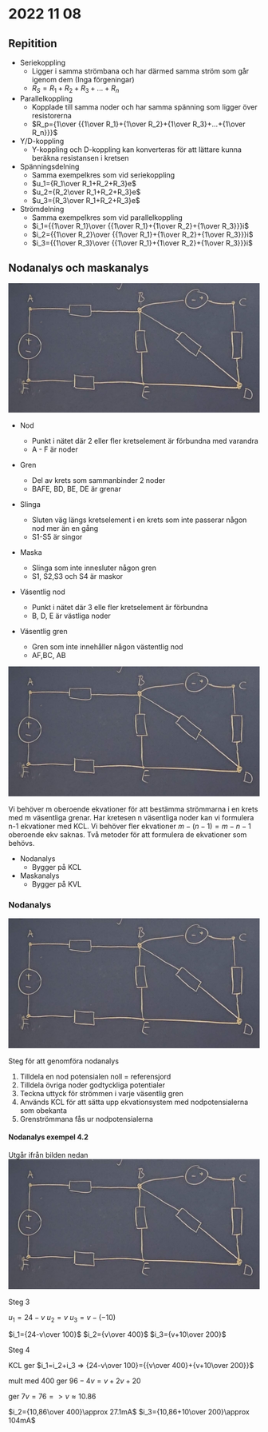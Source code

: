 # 2022 11 08

## Repitition

- Seriekoppling
  - Ligger i samma strömbana och har därmed samma ström som går igenom dem (Inga förgeningar)
  - $R_S=R_1+R_2+R_3+...+R_n$
- Parallelkoppling
  - Kopplade till samma noder och har samma spänning som ligger över resistorerna
  - $R_p={1\over {{1\over R_1}+{1\over R_2}+{1\over R_3}+...+{1\over R_n}}}$
- Y/D-koppling
  - Y-koppling och D-koppling kan konverteras för att lättare kunna beräkna resistansen i kretsen
- Spänningsdelning
  - Samma exempelkres som vid seriekoppling
  - $u_1={R_1\over R_1+R_2+R_3}e$
  - $u_2={R_2\over R_1+R_2+R_3}e$
  - $u_3={R_3\over R_1+R_2+R_3}e$
- Strömdelning
  - Samma exempelkres som vid parallelkoppling
  - $i_1={{1\over R_1}\over {{1\over R_1}+{1\over R_2}+{1\over R_3}}}i$
  - $i_2={{1\over R_2}\over {{1\over R_1}+{1\over R_2}+{1\over R_3}}}i$
  - $i_3={{1\over R_3}\over {{1\over R_1}+{1\over R_2}+{1\over R_3}}}i$

## Nodanalys och maskanalys

![Bild från tavlan](IMG20221108NodMaskAnalys.jpg "Bild över krets som innehåller noder, grenar och slingor")

- Nod
  - Punkt i nätet där 2 eller fler kretselement är förbundna med varandra
  - A - F är noder
- Gren
  - Del av krets som sammanbinder 2 noder
  - BAFE, BD, BE, DE är grenar
- Slinga
  - Sluten väg längs kretselement i en krets som inte passerar någon nod mer än en gång
  - S1-S5 är singor
- Maska
  - Slinga som inte innesluter någon gren
  - S1, S2,S3 och S4 är maskor
- Väsentlig nod

  - Punkt i nätet där 3 elle fler kretselement är förbundna
  - B, D, E är västliga noder
- Väsentlig gren
  - Gren som inte innehåller någon västentlig nod
  - AF,BC, AB

![Bild med inritade slingor och maskor](IMG20221108NodMaskAnalysFylld.jpg "Bild med inritade slingor och maskor")

Vi behöver m oberoende ekvationer för att bestämma strömmarna i en krets med m väsentliga grenar.
Har kretesen n väsentliga noder kan vi formulera n-1 ekvationer med KCL.
Vi behöver fler ekvationer $m-(n-1)=m-n-1$ oberoende ekv saknas.
Två metoder för att formulera de ekvationer som behövs.

- Nodanalys
  - Bygger på KCL
- Maskanalys
  - Bygger på KVL

### Nodanalys

![Bild över nodanalys](IMG20221108NodAnalys.jpg "Bild över nodanalys")

Steg för att genomföra nodanalys

1. Tilldela en nod potensialen noll = referensjord
2. Tilldela övriga noder godtyckliga potentialer
3. Teckna uttyck för strömmen i varje väsentlig gren
4. Används KCL för att sätta upp ekvationsystem med nodpotensialerna som obekanta
5. Grenströmmana fås ur nodpotensialerna

#### Nodanalys exempel 4.2

Utgår ifrån bilden nedan
![Bild över nodanalysuppgiften](IMG20221108NodAnalysEx.jpg "Bild på en skiss av uppfiten")

Steg 3

$u_1=24-v$
$u_2=v$
$u_3=v-(-10)$

$i_1={24-v\over 100}$
$i_2={v\over 400}$
$i_3={v+10\over 200}$

Steg 4

KCL ger $i_1=i_2+i_3 => {24-v\over 100}={{v\over 400}+{v+10\over 200}}$

mult med 400 ger ${96-4v}={{v}+{2v+20}}$

ger $7v=76 => v\approx 10.86$

$i_2={10,86\over 400}\approx 27.1mA$
$i_3={10,86+10\over 200}\approx 104mA$
